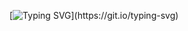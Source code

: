 [![Typing SVG](https://readme-typing-svg.demolab.com?font=Fondamento&size=30&pause=1000&color=000000&center=true&vCenter=true&width=435&lines=Hi+there%2C+I'm+Yeona.)](https://git.io/typing-svg)
